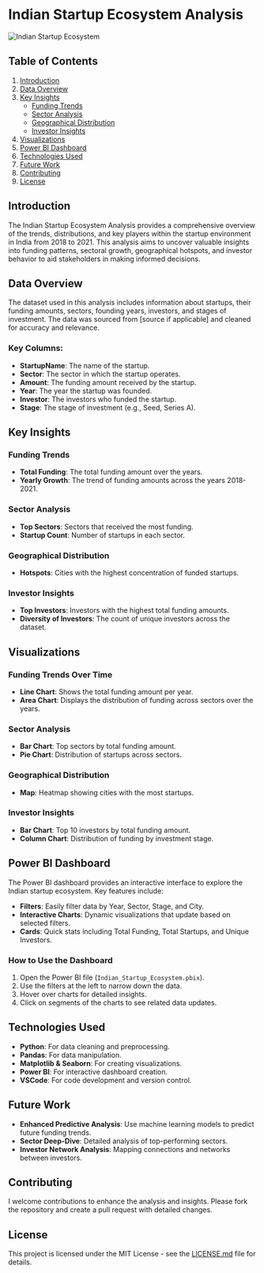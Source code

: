 # Indian Startup Ecosystem Analysis

![Indian Startup Ecosystem](images/indian_startup_ecosystem_banner.jpg)
## Table of Contents
1. [Introduction](#introduction)
2. [Data Overview](#data-overview)
3. [Key Insights](#key-insights)
   - [Funding Trends](#funding-trends)
   - [Sector Analysis](#sector-analysis)
   - [Geographical Distribution](#geographical-distribution)
   - [Investor Insights](#investor-insights)
4. [Visualizations](#visualizations)
5. [Power BI Dashboard](#power-bi-dashboard)
6. [Technologies Used](#technologies-used)
7. [Future Work](#future-work)
8. [Contributing](#contributing)
9. [License](#license)

## Introduction
The Indian Startup Ecosystem Analysis provides a comprehensive overview of the trends, distributions, and key players within the startup environment in India from 2018 to 2021. This analysis aims to uncover valuable insights into funding patterns, sectoral growth, geographical hotspots, and investor behavior to aid stakeholders in making informed decisions.

## Data Overview
The dataset used in this analysis includes information about startups, their funding amounts, sectors, founding years, investors, and stages of investment. The data was sourced from [source if applicable] and cleaned for accuracy and relevance.

### Key Columns:
- **StartupName**: The name of the startup.
- **Sector**: The sector in which the startup operates.
- **Amount**: The funding amount received by the startup.
- **Year**: The year the startup was founded.
- **Investor**: The investors who funded the startup.
- **Stage**: The stage of investment (e.g., Seed, Series A).

## Key Insights

### Funding Trends
- **Total Funding**: The total funding amount over the years.
- **Yearly Growth**: The trend of funding amounts across the years 2018-2021.

### Sector Analysis
- **Top Sectors**: Sectors that received the most funding.
- **Startup Count**: Number of startups in each sector.

### Geographical Distribution
- **Hotspots**: Cities with the highest concentration of funded startups.

### Investor Insights
- **Top Investors**: Investors with the highest total funding amounts.
- **Diversity of Investors**: The count of unique investors across the dataset.

## Visualizations
### Funding Trends Over Time
- **Line Chart**: Shows the total funding amount per year.
- **Area Chart**: Displays the distribution of funding across sectors over the years.

### Sector Analysis
- **Bar Chart**: Top sectors by total funding amount.
- **Pie Chart**: Distribution of startups across sectors.

### Geographical Distribution
- **Map**: Heatmap showing cities with the most startups.

### Investor Insights
- **Bar Chart**: Top 10 investors by total funding amount.
- **Column Chart**: Distribution of funding by investment stage.

## Power BI Dashboard
The Power BI dashboard provides an interactive interface to explore the Indian startup ecosystem. Key features include:
- **Filters**: Easily filter data by Year, Sector, Stage, and City.
- **Interactive Charts**: Dynamic visualizations that update based on selected filters.
- **Cards**: Quick stats including Total Funding, Total Startups, and Unique Investors.

### How to Use the Dashboard
1. Open the Power BI file (`Indian_Startup_Ecosystem.pbix`).
2. Use the filters at the left to narrow down the data.
3. Hover over charts for detailed insights.
4. Click on segments of the charts to see related data updates.

## Technologies Used
- **Python**: For data cleaning and preprocessing.
- **Pandas**: For data manipulation.
- **Matplotlib & Seaborn**: For creating visualizations.
- **Power BI**: For interactive dashboard creation.
- **VSCode**: For code development and version control.

## Future Work
- **Enhanced Predictive Analysis**: Use machine learning models to predict future funding trends.
- **Sector Deep-Dive**: Detailed analysis of top-performing sectors.
- **Investor Network Analysis**: Mapping connections and networks between investors.

## Contributing
I welcome contributions to enhance the analysis and insights. Please fork the repository and create a pull request with detailed changes.

## License
This project is licensed under the MIT License - see the [LICENSE.md](LICENSE.md) file for details.


